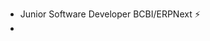 - Junior Software Developer BCBI/ERPNext ⚡️
- 

<!---
expert369/expert369 is a ✨ special ✨ repository because its `README.md` (this file) appears on your GitHub profile.
You can click the Preview link to take a look at your changes.
--->
